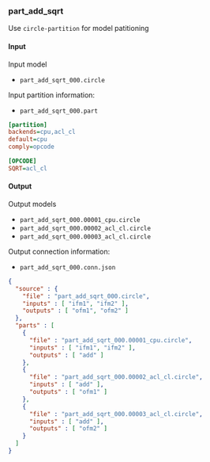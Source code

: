 ### part_add_sqrt

Use `circle-partition` for model patitioning

#### Input

Input model
- `part_add_sqrt_000.circle`

Input partition information:
- `part_add_sqrt_000.part`

```ini
[partition]
backends=cpu,acl_cl
default=cpu
comply=opcode

[OPCODE]
SQRT=acl_cl
```

#### Output

Output models
- `part_add_sqrt_000.00001_cpu.circle`
- `part_add_sqrt_000.00002_acl_cl.circle`
- `part_add_sqrt_000.00003_acl_cl.circle`

Output connection information:
- `part_add_sqrt_000.conn.json`

```json
{
  "source" : {
    "file" : "part_add_sqrt_000.circle",
    "inputs" : [ "ifm1", "ifm2" ],
    "outputs" : [ "ofm1", "ofm2" ]
  },
  "parts" : [
    {
      "file" : "part_add_sqrt_000.00001_cpu.circle",
      "inputs" : [ "ifm1", "ifm2" ],
      "outputs" : [ "add" ]
    },
    {
      "file" : "part_add_sqrt_000.00002_acl_cl.circle",
      "inputs" : [ "add" ],
      "outputs" : [ "ofm1" ]
    },
    {
      "file" : "part_add_sqrt_000.00003_acl_cl.circle",
      "inputs" : [ "add" ],
      "outputs" : [ "ofm2" ]
    }
  ]
}
```
